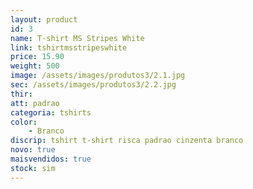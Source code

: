 ```yaml
---
layout: product
id: 3
name: T-shirt MS Stripes White
link: tshirtmsstripeswhite
price: 15.90
weight: 500
image: /assets/images/produtos3/2.1.jpg
sec: /assets/images/produtos3/2.2.jpg
thir: 
att: padrao
categoria: tshirts
color:
    - Branco
discrip: tshirt t-shirt risca padrao cinzenta branco  
novo: true
maisvendidos: true
stock: sim
---
```

